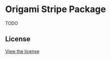 # Origami Stripe Package

TODO

## License
[View the license](http://github.com/papertank/origami-stripe/blob/master/LICENSE)

